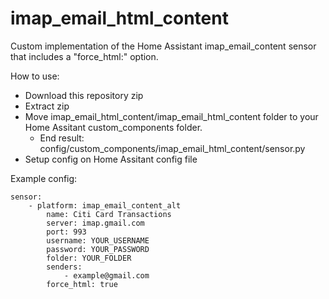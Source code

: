 # imap_email_html_content
Custom implementation of the Home Assistant imap_email_content sensor that includes a "force_html:" option.

How to use:
- Download this repository zip
- Extract zip
- Move imap_email_html_content/imap_email_html_content folder to your Home Assitant custom_components folder. 
    - End result: config/custom_components/imap_email_html_content/sensor.py
- Setup config on Home Assitant config file

Example config:
```
sensor:
    - platform: imap_email_content_alt
        name: Citi Card Transactions
        server: imap.gmail.com
        port: 993
        username: YOUR_USERNAME
        password: YOUR_PASSWORD
        folder: YOUR_FOLDER
        senders:
            - example@gmail.com
        force_html: true
```
